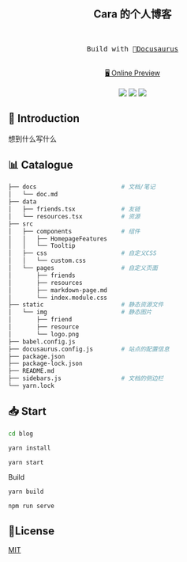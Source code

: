 <h2 align="center">
Cara 的个人博客
</h2><br>

<pre align="center">
 Build with 🦖<a href="https://docusaurus.io/">Docusaurus</a> 
</pre>

<p align="center">
<br>
<a href="https://kuizuo.cn">🖥 Online Preview</a>
<br><br> 
<a href="https://vercel.com/new/clone?repository-url=https://github.com/kuizuo/blog/tree/main&project-name=blog&repo-name=blog" rel="nofollow"><img src="https://vercel.com/button"></a>
<a href="https://app.netlify.com/start/deploy?repository=https://github.com/kuizuo/blog" rel="nofollow"><img src="https://www.netlify.com/img/deploy/button.svg"></a>
<a href="https://stackblitz.com/github/kuizuo/blog" rel="nofollow"><img src="https://developer.stackblitz.com/img/open_in_stackblitz.svg"></a>
</p>

## 👋 Introduction

想到什么写什么

## 📊 Catalogue

```bash
├── docs                        # 文档/笔记
│   └── doc.md  
├── data                        
│   ├── friends.tsx             # 友链
│   └── resources.tsx           # 资源
├── src
│   ├── components              # 组件
│   │   ├── HomepageFeatures
│   │   └── Tooltip              
│   ├── css                     # 自定义CSS
│   │   └── custom.css
│   └── pages                   # 自定义页面
│       ├── friends             
│       ├── resources           
│       ├── markdown-page.md
│       └── index.module.css
├── static                      # 静态资源文件
│   └── img                     # 静态图片
│       ├── friend              
│       ├── resource            
│       └── logo.png
├── babel.config.js
├── docusaurus.config.js        # 站点的配置信息
├── package.json
├── package-lock.json
├── README.md
├── sidebars.js                 # 文档的侧边栏
└── yarn.lock
```
## 📥 Start

```bash
cd blog

yarn install

yarn start
```

Build

```bash
yarn build

npm run serve
```


## 📝License

[MIT](./LICENSE)

